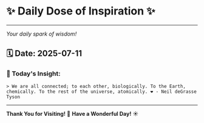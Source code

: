 # ✨ Daily Dose of Inspiration ✨

--- 

_Your daily spark of wisdom!_

## 🗓️ Date: **2025-07-11**

### 💬 Today's Insight:
```
> We are all connected; to each other, biologically. To the Earth, chemically. To the rest of the universe, atomically. ❤️ - Neil deGrasse Tyson
```

--- 

**Thank You for Visiting!** 🙏
**Have a Wonderful Day!** ☀️
